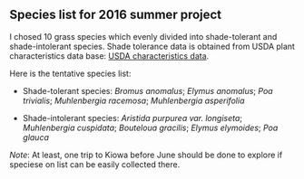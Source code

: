 ## Species list for 2016 summer project
  I chosed 10 grass species which evenly divided into shade-tolerant and shade-intolerant species. Shade tolerance data is obtained from USDA plant characteristics data base:
  [USDA characteristics data](http://plants.usda.gov/characteristics.html).  
  
  Here is the tentative species list:  
  
  * Shade-tolerant species:  *Bromus anomalus*; *Elymus anomalus*; *Poa trivialis*; *Muhlenbergia racemosa*; 
*Muhlenbergia asperifolia*  

  * Shade-intolerant species: *Aristida purpurea var. longiseta*; *Muhlenbergia cuspidata*; *Bouteloua gracilis*; *Elymus elymoides*; *Poa glauca*  

  *Note*: At least, one trip to Kiowa before June should be done to explore if speciese on list can be easily collected there.  
  
